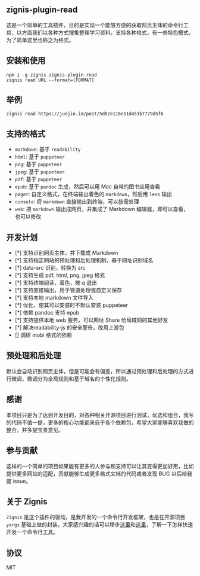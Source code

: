 zignis-plugin-read
------------------

这是一个简单的工具插件，目的是实现一个能够方便的获取网页主体的命令行工具，以方面我们以各种方式搜集整理学习资料，支持各种格式，有一些特色模式，为了简单这里也称之为格式。

## 安装和使用

```
npm i -g zignis zignis-plugin-read
zignis read URL --format=[FORMAT]
```

## 举例

```
zignis read https://juejin.im/post/5d82e116e51d453b7779d5f6

```

## 支持的格式

* `markdown`: 基于 `readability`
* `html`: 基于 `puppeteer`
* `png`: 基于 `puppeteer`
* `jpeg`: 基于 `puppeteer`
* `pdf`: 基于 `puppeteer`
* `epub`: 基于 `pandoc` 生成，然后可以用 Mac 自带的图书应用查看
* `pager`: 自定义格式，在终端输出着色的 `markdown`，然后用 `less` 输出
* `console`: 将 `markdown` 直接输出到终端，可以按需处理
* `web`: 把 `markdown` 输出成网页，并集成了 Markdown 编辑器，即可以查看，也可以修改

## 开发计划

- [*] 支持识别网页主体，并下载成 Markdown
- [*] 支持指定网站的预处理和后处理机制，基于网址识别域名
- [*] data-src 识别，转换为 src
- [*] 支持生成 pdf, html, png, jpeg 格式
- [*] 支持终端阅读，着色，按 q 退出
- [*] 支持直接输出，用于管道处理或自定义保存
- [*] 支持本地 markdown 文件导入
- [*] 优化，使其可以安装时不默认安装 puppeteer
- [*] 依赖 pandoc 支持 epub
- [*] 支持提供本地 web 服务，可以网址 Share 给局域网的其他好友
- [*] 解决readability-js 的安全警告，改用上游包
- [] 调研 mobi 格式的依赖

## 预处理和后处理

默认会自动识别网页主体，但是可能会有偏差，所以通过预处理和后处理的方式进行微调，微调分为全局规则和基于域名的个性化规则。

## 感谢

本项目只是为了达到开发目的，对各种相关开源项目进行测试，优选和组合，我写的代码不值一提，更多的核心功能都来自于各个依赖包，希望大家能够喜欢我做的整合，并多提宝贵意见。

## 参与贡献

这样的一个简单的项目如果能有更多的人参与和支持可以让其变得更加好用，比如提供更多网站的适配，贡献能够生成更多格式文档的代码或者发现 BUG 以后给我提 issue。

## 关于 Zignis

`Zignis` 是这个插件的驱动，是我开发的一个命令行开发框架，也是在开源项目 `yargs` 基础上做的封装，大家感兴趣的话可以移步[这里](https://zignis.js.org)和[这里](https://github.com/zhike-team/zignis-plugin-starter)，了解一下怎样快速开发一个命令行工具。


## 协议

MIT